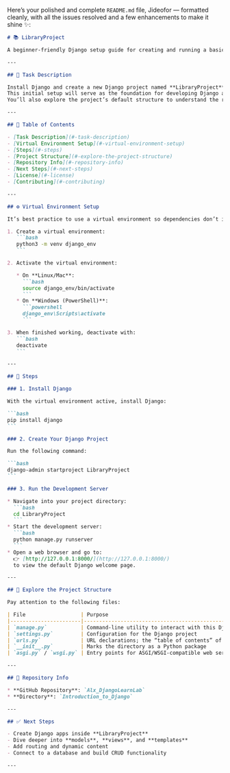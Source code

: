 Here’s your polished and complete `README.md` file, Jideofor — formatted cleanly, with all the issues resolved and a few enhancements to make it shine ✨:

````markdown
# 📚 LibraryProject

A beginner-friendly Django setup guide for creating and running a basic project called **LibraryProject**.

---

## 📝 Task Description

Install Django and create a new Django project named **LibraryProject**.  
This initial setup will serve as the foundation for developing Django applications.  
You’ll also explore the project’s default structure to understand the roles of various components.

---

## 📑 Table of Contents

- [Task Description](#-task-description)
- [Virtual Environment Setup](#-virtual-environment-setup)
- [Steps](#-steps)
- [Project Structure](#-explore-the-project-structure)
- [Repository Info](#-repository-info)
- [Next Steps](#-next-steps)
- [License](#-license)
- [Contributing](#-contributing)

---

## ⚙️ Virtual Environment Setup

It’s best practice to use a virtual environment so dependencies don’t interfere with your system Python.

1. Create a virtual environment:
   ```bash
   python3 -m venv django_env
   ```

2. Activate the virtual environment:

   * On **Linux/Mac**:
     ```bash
     source django_env/bin/activate
     ```
   * On **Windows (PowerShell)**:
     ```powershell
     django_env\Scripts\activate
     ```

3. When finished working, deactivate with:
   ```bash
   deactivate
   ```

---

## 🚀 Steps

### 1. Install Django

With the virtual environment active, install Django:

```bash
pip install django
```

### 2. Create Your Django Project

Run the following command:

```bash
django-admin startproject LibraryProject
```

### 3. Run the Development Server

* Navigate into your project directory:
  ```bash
  cd LibraryProject
  ```
* Start the development server:
  ```bash
  python manage.py runserver
  ```
* Open a web browser and go to:  
  👉 [http://127.0.0.1:8000/](http://127.0.0.1:8000/)  
  to view the default Django welcome page.

---

## 🧭 Explore the Project Structure

Pay attention to the following files:

| File                  | Purpose                                                                 |
|-----------------------|-------------------------------------------------------------------------|
| `manage.py`           | Command-line utility to interact with this Django project               |
| `settings.py`         | Configuration for the Django project                                    |
| `urls.py`             | URL declarations; the “table of contents” of your Django-powered site   |
| `__init__.py`         | Marks the directory as a Python package                                 |
| `asgi.py` / `wsgi.py` | Entry points for ASGI/WSGI-compatible web servers                       |

---

## 📂 Repository Info

* **GitHub Repository**: `Alx_DjangoLearnLab`  
* **Directory**: `Introduction_to_Django`

---

## ✅ Next Steps

- Create Django apps inside **LibraryProject**
- Dive deeper into **models**, **views**, and **templates**
- Add routing and dynamic content
- Connect to a database and build CRUD functionality

---



